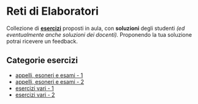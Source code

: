 # Reti di Elaboratori

Collezione di [**esercizi**](https://github.com/sapienzastudentsnetwork/reti-di-elaboratori/discussions) proposti in aula, con **soluzioni** degli studenti _(ed eventualmente anche soluzioni dei docenti)._ Proponendo la tua soluzione potrai ricevere un feedback.

## Categorie esercizi

- [appelli, esoneri e esami - 1](https://github.com/sapienzastudentsnetwork/reti-di-elaboratori/discussions/categories/esoneri-esami-1)
- [appelli, esoneri e esami - 2](https://github.com/sapienzastudentsnetwork/reti-di-elaboratori/discussions/categories/esoneri-esami-2)
- [esercizi vari - 1](https://github.com/sapienzastudentsnetwork/reti-di-elaboratori/discussions/categories/esercizi-1)
- [esercizi vari - 2](https://github.com/sapienzastudentsnetwork/reti-di-elaboratori/discussions/categories/esercizi-2)

